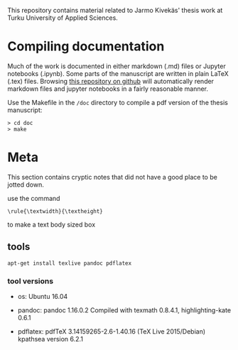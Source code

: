 

This repository contains material related to Jarmo Kivekäs' thesis work at Turku University of Applied Sciences.





# Compiling documentation

Much of the work is documented in either markdown (.md) files or Jupyter notebooks (.ipynb). Some parts of the manuscript are written in plain LaTeX (.tex) files. Browsing [this repository on github](https://github.com/jarmokivekas/tuas-thesis) will automatically render markdown files and jupyter notebooks in a fairly reasonable manner.

Use the Makefile in the `/doc` directory to compile a pdf version of the thesis manuscript:

    > cd doc
    > make



# Meta

This section contains cryptic notes that did not have a good place to be jotted down.

use the command

    \rule{\textwidth}{\textheight}

to make a text body sized box

## tools

    apt-get install texlive pandoc pdflatex

### tool versions

 - os: Ubuntu 16.04

 - pandoc:
        pandoc 1.16.0.2
        Compiled with texmath 0.8.4.1, highlighting-kate 0.6.1

 - pdflatex:
        pdfTeX 3.14159265-2.6-1.40.16 (TeX Live 2015/Debian)
        kpathsea version 6.2.1
